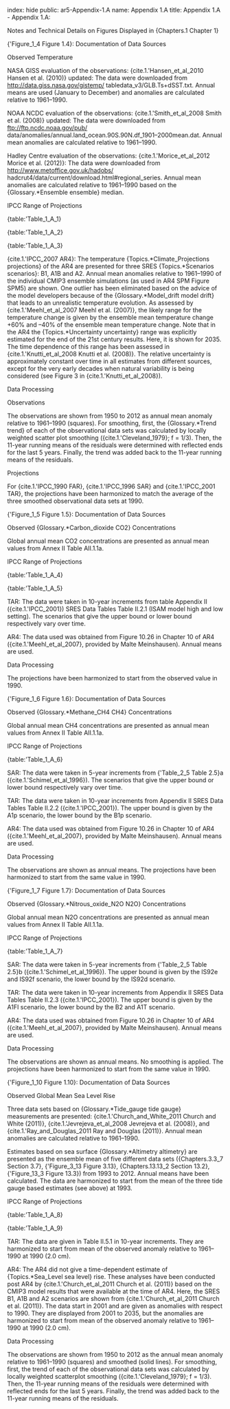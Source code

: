 index: hide
public: ar5-Appendix-1.A
name: Appendix 1.A
title: Appendix 1.A - Appendix 1.A:

Notes and Technical Details on Figures Displayed in {Chapters.1 Chapter 1}

{'Figure_1_4 Figure 1.4}: Documentation of Data Sources

Observed Temperature

NASA GISS evaluation of the observations: {cite.1.'Hansen_et_al_2010 Hansen et al. (2010)} updated: The data were downloaded from http://data.giss.nasa.gov/gistemp/ tabledata_v3/GLB.Ts+dSST.txt. Annual means are used (January to December) and anomalies are calculated relative to 1961–1990.

NOAA NCDC evaluation of the observations: {cite.1.'Smith_et_al_2008 Smith et al. (2008)} updated: The data were downloaded from ftp://ftp.ncdc.noaa.gov/pub/ data/anomalies/annual.land_ocean.90S.90N.df_1901–2000mean.dat. Annual mean anomalies are calculated relative to 1961–1990.

Hadley Centre evaluation of the observations: {cite.1.'Morice_et_al_2012 Morice et al. (2012)}: The data were downloaded from http://www.metoffice.gov.uk/hadobs/ hadcrut4/data/current/download.html#regional_series. Annual mean anomalies are calculated relative to 1961–1990 based on the {Glossary.*Ensemble ensemble} median.

IPCC Range of Projections

{table:'Table_1_A_1}

{table:'Table_1_A_2}

{table:'Table_1_A_3}

{cite.1.'IPCC_2007 AR4}: The temperature {Topics.*Climate_Projections projections} of the AR4 are presented for three SRES {Topics.*Scenarios scenarios}: B1, A1B and A2. Annual mean anomalies relative to 1961–1990 of the individual CMIP3 ensemble simulations (as used in AR4 SPM Figure SPM5) are shown. One outlier has been eliminated based on the advice of the model developers because of the {Glossary.*Model_drift model drift} that leads to an unrealistic temperature evolution. As assessed by {cite.1.'Meehl_et_al_2007 Meehl et al. (2007)}, the likely range for the temperature change is given by the ensemble mean temperature change +60% and –40% of the ensemble mean temperature change. Note that in the AR4 the {Topics.*Uncertainty uncertainty} range was explicitly estimated for the end of the 21st century results. Here, it is shown for 2035. The time dependence of this range has been assessed in {cite.1.'Knutti_et_al_2008 Knutti et al. (2008)}. The relative uncertainty is approximately constant over time in all estimates from different sources, except for the very early decades when natural variability is being considered (see Figure 3 in {cite.1.'Knutti_et_al_2008}).

Data Processing

Observations

The observations are shown from 1950 to 2012 as annual mean anomaly relative to 1961–1990 (squares). For smoothing, first, the {Glossary.*Trend trend} of each of the observational data sets was calculated by locally weighted scatter plot smoothing ({cite.1.'Cleveland_1979}; f = 1/3). Then, the 11-year running means of the residuals were determined with reflected ends for the last 5 years. Finally, the trend was added back to the 11-year running means of the residuals.

Projections

For {cite.1.'IPCC_1990 FAR}, {cite.1.'IPCC_1996 SAR} and {cite.1.'IPCC_2001 TAR}, the projections have been harmonized to match the average of the three smoothed observational data sets at 1990.

{'Figure_1_5 Figure 1.5}: Documentation of Data Sources

Observed {Glossary.*Carbon_dioxide CO2} Concentrations

Global annual mean CO2 concentrations are presented as annual mean values from Annex II Table AII.1.1a.

IPCC Range of Projections

{table:'Table_1_A_4}

{table:'Table_1_A_5}

TAR: The data were taken in 10-year increments from table Appendix II ({cite.1.'IPCC_2001}) SRES Data Tables Table II.2.1 (ISAM model high and low setting). The scenarios that give the upper bound or lower bound respectively vary over time.

AR4: The data used was obtained from Figure 10.26 in Chapter 10 of AR4 ({cite.1.'Meehl_et_al_2007}, provided by Malte Meinshausen). Annual means are used.

Data Processing

The projections have been harmonized to start from the observed value in 1990.

{'Figure_1_6 Figure 1.6}: Documentation of Data Sources

Observed {Glossary.*Methane_CH4 CH4} Concentrations

Global annual mean CH4 concentrations are presented as annual mean values from Annex II Table AII.1.1a.

IPCC Range of Projections

{table:'Table_1_A_6}

SAR: The data were taken in 5-year increments from {'Table_2_5 Table 2.5}a ({cite.1.'Schimel_et_al_1996}). The scenarios that give the upper bound or lower bound respectively vary over time.

TAR: The data were taken in 10-year increments from Appendix II SRES Data Tables Table II.2.2 ({cite.1.'IPCC_2001}). The upper bound is given by the A1p scenario, the lower bound by the B1p scenario.

AR4: The data used was obtained from Figure 10.26 in Chapter 10 of AR4 ({cite.1.'Meehl_et_al_2007}, provided by Malte Meinshausen). Annual means are used.

Data Processing

The observations are shown as annual means. The projections have been harmonized to start from the same value in 1990.

{'Figure_1_7 Figure 1.7}: Documentation of Data Sources

Observed {Glossary.*Nitrous_oxide_N2O N2O} Concentrations

Global annual mean N2O concentrations are presented as annual mean values from Annex II Table AII.1.1a.

IPCC Range of Projections

{table:'Table_1_A_7}

SAR: The data were taken in 5-year increments from {'Table_2_5 Table 2.5}b ({cite.1.'Schimel_et_al_1996}). The upper bound is given by the IS92e and IS92f scenario, the lower bound by the IS92d scenario.

TAR: The data were taken in 10-year increments from Appendix II SRES Data Tables Table II.2.3 ({cite.1.'IPCC_2001}). The upper bound is given by the A1FI scenario, the lower bound by the B2 and A1T scenario.

AR4: The data used was obtained from Figure 10.26 in Chapter 10 of AR4 ({cite.1.'Meehl_et_al_2007}, provided by Malte Meinshausen). Annual means are used.

Data Processing

The observations are shown as annual means. No smoothing is applied. The projections have been harmonized to start from the same value in 1990.

{'Figure_1_10 Figure 1.10}: Documentation of Data Sources

Observed Global Mean Sea Level Rise

Three data sets based on {Glossary.*Tide_gauge tide gauge} measurements are presented: {cite.1.'Church_and_White_2011 Church and White (2011)}, {cite.1.'Jevrejeva_et_al_2008 Jevrejeva et al. (2008)}, and {cite.1.'Ray_and_Douglas_2011 Ray and Douglas (2011)}. Annual mean anomalies are calculated relative to 1961–1990.

Estimates based on sea surface {Glossary.*Altimetry altimetry} are presented as the ensemble mean of five different data sets ({Chapters.3.3_7 Section 3.7}, {'Figure_3_13 Figure 3.13}, {Chapters.13.13_2 Section 13.2}, {'Figure_13_3 Figure 13.3}) from 1993 to 2012. Annual means have been calculated. The data are harmonized to start from the mean of the three tide gauge based estimates (see above) at 1993.

IPCC Range of Projections

{table:'Table_1_A_8}

{table:'Table_1_A_9}

TAR: The data are given in Table II.5.1 in 10-year increments. They are harmonized to start from mean of the observed anomaly relative to 1961–1990 at 1990 (2.0 cm).

AR4: The AR4 did not give a time-dependent estimate of {Topics.*Sea_Level sea level} rise. These analyses have been conducted post AR4 by {cite.1.'Church_et_al_2011 Church et al. (2011)} based on the CMIP3 model results that were available at the time of AR4. Here, the SRES B1, A1B and A2 scenarios are shown from {cite.1.'Church_et_al_2011 Church et al. (2011)}. The data start in 2001 and are given as anomalies with respect to 1990. They are displayed from 2001 to 2035, but the anomalies are harmonized to start from mean of the observed anomaly relative to 1961–1990 at 1990 (2.0 cm).

Data Processing

The observations are shown from 1950 to 2012 as the annual mean anomaly relative to 1961–1990 (squares) and smoothed (solid lines). For smoothing, first, the trend of each of the observational data sets was calculated by locally weighted scatterplot smoothing ({cite.1.'Cleveland_1979}; f = 1/3). Then, the 11-year running means of the residuals were determined with reflected ends for the last 5 years. Finally, the trend was added back to the 11-year running means of the residuals.

